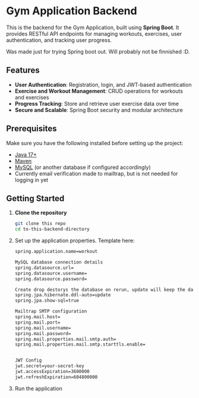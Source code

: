 # Gym Application Backend

This is the backend for the Gym Application, built using **Spring Boot**. It provides RESTful API endpoints for managing workouts, exercises, user authentication, and tracking user progress. 

Was made just for trying Spring boot out. Will probably not be finnished :D.

## Features
- **User Authentication**: Registration, login, and JWT-based authentication
- **Exercise and Workout Management**: CRUD operations for workouts and exercises
- **Progress Tracking**: Store and retrieve user exercise data over time
- **Secure and Scalable**: Spring Boot security and modular architecture

## Prerequisites
Make sure you have the following installed before setting up the project:
- [Java 17+](https://www.oracle.com/java/technologies/javase-jdk17-downloads.html)
- [Maven](https://maven.apache.org/)
- [MySQL](https://www.mysql.com/) (or another database if configured accordingly)
- Currently email verification made to mailtrap, but is not needed for logging in yet

## Getting Started

1. **Clone the repository**
   ```bash
   git clone this repo
   cd to-this-backend-directory
2. Set up the application properties. Template here:
   ```bash
   spring.application.name=workout
   
   MySQL database connection details
   spring.datasource.url=
   spring.datasource.username=
   spring.datasource.password=
   
   Create drop destorys the database on rerun, update will keep the data
   spring.jpa.hibernate.ddl-auto=update
   spring.jpa.show-sql=true
   
   Mailtrap SMTP configuration
   spring.mail.host=
   spring.mail.port=
   spring.mail.username=
   spring.mail.password=
   spring.mail.properties.mail.smtp.auth=
   spring.mail.properties.mail.smtp.starttls.enable=
   
   
   JWT Config
   jwt.secret=your-secret-key
   jwt.accessExpiration=3600000
   jwt.refreshExpiration=604800000
3. Run the application

